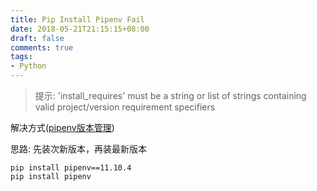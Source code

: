 ```yaml
---
title: Pip Install Pipenv Fail
date: 2018-05-21T21:15:15+08:00
draft: false
comments: true
tags: 
- Python
---
```


> 提示: 'install_requires' must be a string or list of strings containing valid project/version requirement specifiers

解决方式([pipenv版本管理](https://github.com/pypa/pipenv/releases))

思路: 先装次新版本，再装最新版本
```
pip install pipenv==11.10.4
pip install pipenv
```
